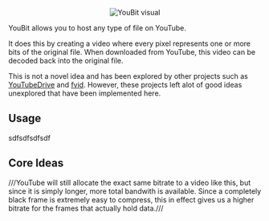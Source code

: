 <p align="center">
    <img src="https://i.imgur.com/SsCzuP3.png" alt="YouBit visual">
    </br>
</p>

YouBit allows you to host any type of file on YouTube.

It does this by creating a video where every pixel represents one or more bits of the original file. When downloaded from YouTube, this video can be decoded back into the original file.

This is not a novel idea and has been explored by other projects such as [YouTubeDrive](https://github.com/dzhang314/YouTubeDrive) and [fvid](https://github.com/AlfredoSequeida/fvid). However, these projects left alot of good ideas unexplored that have been implemented here.


## Usage
sdfsdfsdfsdf


## Core Ideas
///YouTube will still allocate the exact
same bitrate to a video like this, but since it is simply longer, more total
bandwith is available. Since a completely black frame is extremely easy to compress,
this in effect gives us a higher bitrate for the frames that actually hold data.///
